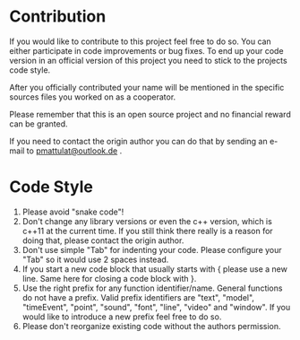 # Contribution

If you would like to contribute to this project feel free to do so. 
You can either participate in code improvements or bug fixes. To end up 
your code version in an official version of this project you need to stick to the
projects code style.

After you officially contributed your name will be mentioned in the specific
sources files you worked on as a cooperator.

Please remember that this is an open source project and no financial reward can
be granted.

If you need to contact the origin author you can do that by sending an e-mail to
pmattulat@outlook.de .

# Code Style

1. Please avoid "snake code"!
2. Don't change any library versions or even the c++ version, which is c++11 at the current time. 
   If you still think there really is a reason for doing that, please contact the origin author.
3. Don't use simple "Tab" for indenting your code. Please configure your "Tab" so it would use 
   2 spaces instead.
4. If you start a new code block that usually starts with { please use a new line. Same here for
   closing a code block with }.
5. Use the right prefix for any function identifier/name. General functions do not have a prefix.
   Valid prefix identifiers are "text", "model", "timeEvent", "point", "sound", "font", "line", "video"
   and "window". If you would like to introduce a new prefix feel free to do so.
6. Please don't reorganize existing code without the authors permission.
